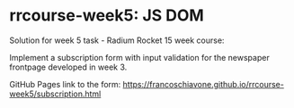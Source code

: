# rrcourse-week5: JS DOM

Solution for week 5 task - Radium Rocket 15 week course:

Implement a subscription form with input validation for the newspaper frontpage developed in week 3.

GitHub Pages link to the form: https://francoschiavone.github.io/rrcourse-week5/subscription.html
